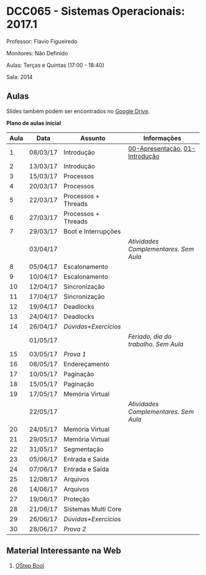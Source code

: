 # DCC065 - Sistemas Operacionais: 2017.1

Professor: Flavio Figueiredo

Monitores: Não Definido

Aulas: Terças e Quintas (17:00 - 18:40)

Sala: 2014

## Aulas

Slides também podem ser encontrados no [Google Drive](https://drive.google.com/drive/folders/0B0ryAvcYobs0c1oxSU9LaWdFbWs).

**Plano de aulas inicial**

| Aula | Data     |  Assunto                  | Informações                                            |
|------|----------|---------------------------|--------------------------------------------------------|
| 1    | 08/03/17 | Introdução                | [00-Apresentação], [01-Introdução]                     |
| 2    | 13/03/17 | Introdução                |                                                        |
| 3    | 15/03/17 | Processos                 |                                                        |
| 4    | 20/03/17 | Processos                 |                                                        |
| 5    | 22/03/17 | Processos + Threads       |                                                        |
| 6    | 27/03/17 | Processos + Threads       |                                                        |
| 7    | 29/03/17 | Boot e Interrupções       |                                                        |
|      | 03/04/17 |                           | *Atividades Complementares. Sem Aula*                  |
| 8    | 05/04/17 | Escalonamento             |                                                        |
| 9    | 10/04/17 | Escalonamento             |                                                        |
| 10   | 12/04/17 | Sincronização             |                                                        |
| 11   | 17/04/17 | Sincronização             |                                                        |
| 12   | 19/04/17 | Deadlocks                 |                                                        |
| 13   | 24/04/17 | Deadlocks                 |                                                        |
| 14   | 26/04/17 | *Dúvidas+Exercícios*      |                                                        |
|      | 01/05/17 |                           | *Feriado, dia do trabalho. Sem Aula*                   |
| 15   | 03/05/17 | *Prova 1*                 |                                                        |
| 16   | 08/05/17 | Endereçamento             |                                                        |
| 17   | 10/05/17 | Paginação                 |                                                        |
| 18   | 15/05/17 | Paginação                 |                                                        |
| 19   | 17/05/17 | Memória Virtual           |                                                        |
|      | 22/05/17 |                           | *Atividades Complementares. Sem Aula*                  |
| 20   | 24/05/17 | Memória Virtual           |                                                        |
| 21   | 29/05/17 | Memória Virtual           |                                                        |
| 22   | 31/05/17 | Segmentação               |                                                        |
| 23   | 05/06/17 | Entrada e Saída           |                                                        |
| 24   | 07/06/17 | Entrada e Saída           |                                                        |
| 25   | 12/06/17 | Arquivos                  |                                                        |
| 26   | 14/06/17 | Arquivos                  |                                                        |
| 27   | 19/06/17 | Proteção                  |                                                        |
| 28   | 21/06/17 | Sistemas Multi Core       |                                                        |
| 29   | 26/06/17 | *Dúvidas+Exercícios*      |                                                        |
| 30   | 28/06/17 | *Prova 2*                 |                                                        |

[00-Apresentação]: ./slides/00-Apresentacao.pdf
[01-Introdução]: ./slides/01-Introducao.pdf

## Material Interessante na Web

  1. [OStep Bool](http://pages.cs.wisc.edu/~remzi/OSTEP/)

